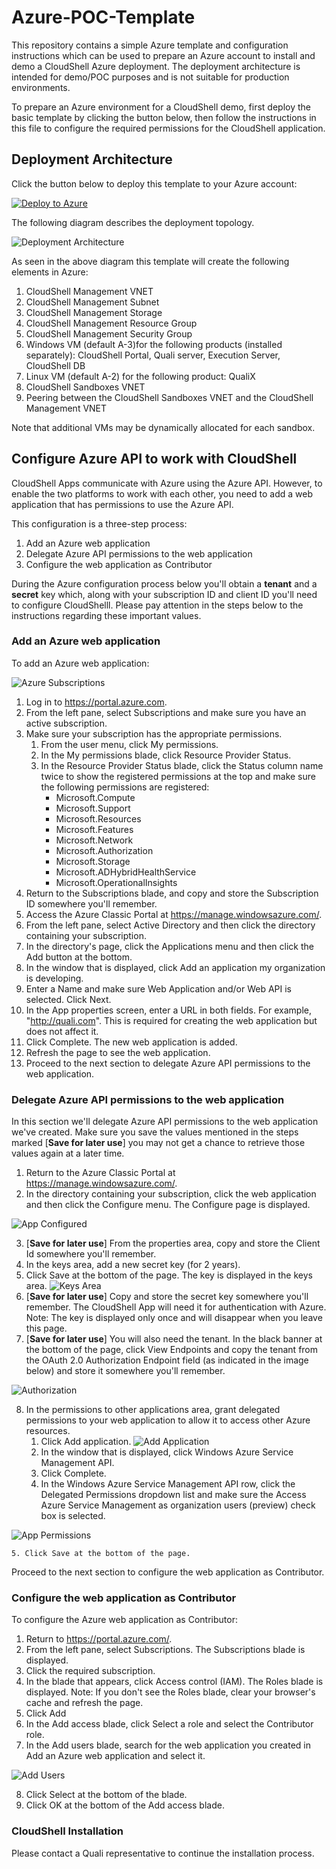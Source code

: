 # Azure-POC-Template

This repository contains a simple Azure template and configuration instructions which can be used to prepare an Azure account to install and demo a CloudShell Azure deployment. The deployment architecture is intended for demo/POC purposes and is not suitable for production environments.

To prepare an Azure environment for a CloudShell demo, first deploy the basic template by clicking the button below, then follow the instructions in this file to configure the required permissions for the CloudShell application.

## Deployment Architecture

Click the button below to deploy this template to your Azure account:

[![Deploy to Azure](http://azuredeploy.net/deploybutton.png)](https://portal.azure.com/#create/Microsoft.Template/uri/https%3A%2F%2Fraw.githubusercontent.com%2FQualiSystems%2FAzure-POC-Template%2Fmaster%2Fmain_template.json)

The following diagram describes the deployment topology.  

![Deployment Architecture](https://github.com/QualiSystems/Azure-POC-Template/raw/master/POC_CloudShell_AZURE_ARCH.png)

As seen in the above diagram this template will create the following elements in Azure:

1. CloudShell Management VNET
2. CloudShell Management Subnet
3. CloudShell Management Storage
4. CloudShell Management Resource Group
4. CloudShell Management Security Group
5. Windows VM (default A-3)for the following products (installed separately): CloudShell Portal, Quali server, Execution Server, CloudShell DB
6. Linux VM (default A-2) for the following product: QualiX
5. CloudShell Sandboxes VNET
6. Peering between the CloudShell Sandboxes VNET and the CloudShell Management VNET

Note that additional VMs may be dynamically allocated for each sandbox.

## Configure Azure API to work with CloudShell

CloudShell Apps communicate with Azure using the Azure API. However, to enable the two platforms to work with each other, you need to add a web application that has permissions to use the Azure API.

This configuration is a three-step process:
1. Add an Azure web application
2. Delegate Azure API permissions to the web application
3. Configure the web application as Contributor

During the Azure configuration process below you'll obtain a **tenant** and a **secret** key which, along with your subscription ID and client ID you'll need to configure CloudShelll. Please pay attention in the steps below to the instructions regarding these important values. 

### Add an Azure web application

To add an Azure web application:

![Azure Subscriptions](https://github.com/QualiSystems/Azure-POC-Template/raw/master/images/azure_subscriptions.png)

1. Log in to https://portal.azure.com.
2. From the left pane, select Subscriptions and make sure you have an active subscription.
3. Make sure your subscription has the appropriate permissions.
    1. From the user menu, click My permissions.
    2. In the My permissions blade, click Resource Provider Status.
    3. In the Resource Provider Status blade, click the Status column name twice to show the registered permissions at the top and make sure the following permissions are registered:
        * Microsoft.Compute
        * Microsoft.Support
        * Microsoft.Resources
        * Microsoft.Features
        * Microsoft.Network
        * Microsoft.Authorization
        * Microsoft.Storage
        * Microsoft.ADHybridHealthService
        * Microsoft.OperationalInsights
4. Return to the Subscriptions blade, and copy and store the Subscription ID somewhere you'll remember.
5. Access the Azure Classic Portal at https://manage.windowsazure.com/.
6. From the left pane, select Active Directory and then click the directory containing your subscription.
7. In the directory's page, click the Applications menu and then click the Add button at the bottom.
8. In the window that is displayed, click Add an application my organization is developing.
9. Enter a Name and make sure Web Application and/or Web API is selected. Click Next.
10. In the App properties screen, enter a URL in both fields. For example, "http://quali.com". This is required for creating the web application but does not affect it.
11. Click Complete. The new web application is added.
12. Refresh the page to see the web application.
13. Proceed to the next section to delegate Azure API permissions to the web application.

### Delegate Azure API permissions to the web application

In this section we'll delegate Azure API permissions to the web application we've created. Make sure you save the values mentioned in the steps marked [**Save for later use**] you may not get a chance to retrieve those values again at a later time.

1. Return to the Azure Classic Portal at https://manage.windowsazure.com/.
2. In the directory containing your subscription, click the web application and then click the Configure menu. The Configure page is displayed.

![App Configured](https://raw.githubusercontent.com/QualiSystems/Azure-POC-Template/master/images/app_configured.png)

3. [**Save for later use**] From the properties area, copy and store the Client Id somewhere you'll remember.
4. In the keys area, add a new secret key (for 2 years).
5. Click Save at the bottom of the page. The key is displayed in the keys area.
![Keys Area](https://raw.githubusercontent.com/QualiSystems/Azure-POC-Template/master/images/keys.png)
6. [**Save for later use**] Copy and store the secret key somewhere you'll remember. The CloudShell App will need it for authentication with Azure. Note: The key is displayed only once and will disappear when you leave this page.
7. [**Save for later use**] You will also need the tenant. In the black banner at the bottom of the page, click View Endpoints and copy the tenant from the OAuth 2.0 Authorization Endpoint field (as indicated in the image below) and store it somewhere you'll remember.

![Authorization](https://raw.githubusercontent.com/QualiSystems/Azure-POC-Template/master/images/oauth-authorization.png)

8. In the permissions to other applications area, grant delegated permissions to your web application to allow it to access other Azure resources.
    1. Click Add application.
![Add Application](https://raw.githubusercontent.com/QualiSystems/Azure-POC-Template/master/images/add_application.png)
    2. In the window that is displayed, click Windows Azure Service Management API.
    3. Click Complete.
    4. In the Windows Azure Service Management API row, click the Delegated Permissions dropdown list and make sure the Access Azure Service Management as organization users (preview) check box is selected.

![App Permissions ](https://raw.githubusercontent.com/QualiSystems/Azure-POC-Template/master/images/app_permissions.png)

    5. Click Save at the bottom of the page.

Proceed to the next section to configure the web application as Contributor.

### Configure the web application as Contributor

To configure the Azure web application as Contributor:

1. Return to https://portal.azure.com/.
2. From the left pane, select Subscriptions.
The Subscriptions blade is displayed.
3. Click the required subscription.
4. In the blade that appears, click Access control (IAM).
The Roles blade is displayed.
Note: If you don't see the Roles blade, clear your browser's cache and refresh the page.
5. Click Add
6. In the Add access blade, click Select a role and select the Contributor role.
7. In the Add users blade, search for the web application you created in Add an Azure web application and select it.

![Add Users ](https://raw.githubusercontent.com/QualiSystems/Azure-POC-Template/master/images/add_users.png)

8. Click Select at the bottom of the blade.
9. Click OK at the bottom of the Add access blade.

### CloudShell Installation

Please contact a Quali representative to continue the installation process.

